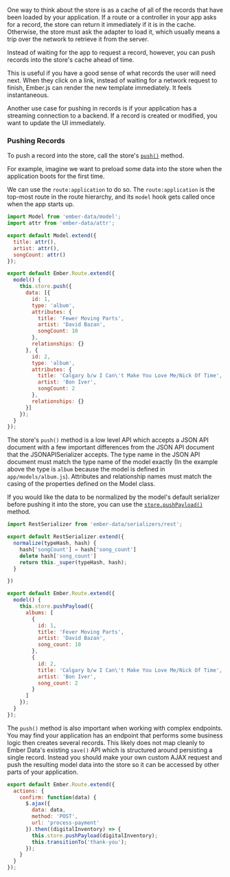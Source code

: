 One way to think about the store is as a cache of all of the records
that have been loaded by your application. If a route or a controller in
your app asks for a record, the store can return it immediately if it is
in the cache. Otherwise, the store must ask the adapter to load it,
which usually means a trip over the network to retrieve it from the
server.

Instead of waiting for the app to request a record, however, you can
push records into the store's cache ahead of time.

This is useful if you have a good sense of what records the user
will need next. When they click on a link, instead of waiting for a
network request to finish, Ember.js can render the new template
immediately. It feels instantaneous.

Another use case for pushing in records is if your application has a
streaming connection to a backend. If a record is created or modified,
you want to update the UI immediately.

### Pushing Records

To push a record into the store, call the store's [`push()`](http://emberjs.com/api/data/classes/DS.Store.html#method_push) method.

For example, imagine we want to preload some data into the store when
the application boots for the first time.

We can use the `route:application` to do so. The `route:application` is
the top-most route in the route hierarchy, and its `model` hook gets
called once when the app starts up.

```app/models/album.js
import Model from 'ember-data/model';
import attr from 'ember-data/attr';

export default Model.extend({
  title: attr(),
  artist: attr(),
  songCount: attr()
});
```

```app/routes/application.js
export default Ember.Route.extend({
  model() {
    this.store.push({
      data: [{
        id: 1,
        type: 'album',
        attributes: {
          title: 'Fewer Moving Parts',
          artist: 'David Bazan',
          songCount: 10
        },
        relationships: {}
      }, {
        id: 2,
        type: 'album',
        attributes: {
          title: 'Calgary b/w I Can\'t Make You Love Me/Nick Of Time',
          artist: 'Bon Iver',
          songCount: 2
        },
        relationships: {}
      }]
    });
  }
});
```

The store's `push()` method is a low level API which accepts a JSON
API document with a few important differences from the JSON API
document that the JSONAPISerializer accepts. The type name in the JSON
API document must match the type name of the model exactly (In the
example above the type is `album` because the model is defined in
`app/models/album.js`). Attributes and relationship names must match
the casing of the properties defined on the Model class.

If you would like the data to be normalized by the model's default
serializer before pushing it into the store, you can use the
[`store.pushPayload()`](http://emberjs.com/api/data/classes/DS.Store.html#method_pushPayload) method.

```app/serializers/album.js
import RestSerializer from 'ember-data/serializers/rest';

export default RestSerializer.extend({
  normalize(typeHash, hash) {
    hash['songCount'] = hash['song_count']
    delete hash['song_count']
    return this._super(typeHash, hash);
  }

})
```

```app/routes/application.js
export default Ember.Route.extend({
  model() {
    this.store.pushPayload({
      albums: [
        {
          id: 1,
          title: 'Fever Moving Parts',
          artist: 'David Bazan',
          song_count: 10
        },
        {
          id: 2,
          title: 'Calgary b/w I Can\'t Make You Love Me/Nick Of Time',
          artist: 'Bon Iver',
          song_count: 2
        }
      ]
    });
  }
});
```

The `push()` method is also important when working with complex
endpoints. You may find your application has an endpoint that performs
some business logic then creates several records. This likely does not
map cleanly to Ember Data's existing `save()` API which is structured
around persisting a single record. Instead you should make your own
custom AJAX request and push the resulting model data into the store
so it can be accessed by other parts of your application.


```app/routes/confirm-payment.js
export default Ember.Route.extend({
  actions: {
    confirm: function(data) {
      $.ajax({
        data: data,
        method: 'POST',
        url: 'process-payment'
      }).then((digitalInventory) => {
        this.store.pushPayload(digitalInventory);
        this.transitionTo('thank-you');
      });
    }
  }
});
```
